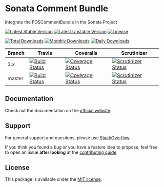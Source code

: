 # Sonata Comment Bundle

Integrate the FOSCommentBundle in the Sonata Project

[![Latest Stable Version](https://poser.pugx.org/sonata-project/comment-bundle/v/stable)](https://packagist.org/packages/sonata-project/comment-bundle)
[![Latest Unstable Version](https://poser.pugx.org/sonata-project/comment-bundle/v/unstable)](https://packagist.org/packages/sonata-project/comment-bundle)
[![License](https://poser.pugx.org/sonata-project/comment-bundle/license)](https://packagist.org/packages/sonata-project/comment-bundle)

[![Total Downloads](https://poser.pugx.org/sonata-project/comment-bundle/downloads)](https://packagist.org/packages/sonata-project/comment-bundle)
[![Monthly Downloads](https://poser.pugx.org/sonata-project/comment-bundle/d/monthly)](https://packagist.org/packages/sonata-project/comment-bundle)
[![Daily Downloads](https://poser.pugx.org/sonata-project/comment-bundle/d/daily)](https://packagist.org/packages/sonata-project/comment-bundle)

Branch | Travis | Coveralls | Scrutinizer |
------ | ------ | --------- | ----------- |
3.x   | [![Build Status][travis_stable_badge]][travis_stable_link]     | [![Coverage Status][coveralls_stable_badge]][coveralls_stable_link]     | [![Scrutinizer Status][scrutinizer_stable_badge]][scrutinizer_stable_link] |
master | [![Build Status][travis_unstable_badge]][travis_unstable_link] | [![Coverage Status][coveralls_unstable_badge]][coveralls_unstable_link] | [![Scrutinizer Status][scrutinizer_unstable_badge]][scrutinizer_unstable_link] |

## Documentation

Check out the documentation on the [official website](https://sonata-project.org/bundles/comment).

## Support

For general support and questions, please use [StackOverflow](http://stackoverflow.com/questions/tagged/sonata).

If you think you found a bug or you have a feature idea to propose, feel free to open an issue
**after looking** at the [contributing guide](CONTRIBUTING.md).

## License

This package is available under the [MIT license](LICENSE).

[travis_stable_badge]: https://travis-ci.org/sonata-project/SonataCommentBundle.svg?branch=3.x
[travis_stable_link]: https://travis-ci.org/sonata-project/SonataCommentBundle
[travis_unstable_badge]: https://travis-ci.org/sonata-project/SonataCommentBundle.svg?branch=master
[travis_unstable_link]: https://travis-ci.org/sonata-project/SonataCommentBundle

[coveralls_stable_badge]: https://coveralls.io/repos/github/sonata-project/SonataCommentBundle/badge.svg?branch=3.x
[coveralls_stable_link]: https://coveralls.io/github/sonata-project/SonataCommentBundle?branch=3.x
[coveralls_unstable_badge]: https://coveralls.io/repos/github/sonata-project/SonataCommentBundle/badge.svg?branch=master
[coveralls_unstable_link]: https://coveralls.io/github/sonata-project/SonataCommentBundle?branch=master

[scrutinizer_stable_badge]: https://scrutinizer-ci.com/g/sonata-project/SonataCommentBundle/badges/quality-score.png?b=3.x
[scrutinizer_stable_link]: https://scrutinizer-ci.com/g/sonata-project/SonataCommentBundle/?branch=3.x
[scrutinizer_unstable_badge]: https://scrutinizer-ci.com/g/sonata-project/SonataCommentBundle/badges/quality-score.png?b=master
[scrutinizer_unstable_link]: https://scrutinizer-ci.com/g/sonata-project/SonataCommentBundle/?branch=master
